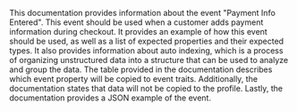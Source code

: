This documentation provides information about the event "Payment Info Entered". This event should be used when a customer adds payment information during checkout. It provides an example of how this event should be used, as well as a list of expected properties and their expected types. It also provides information about auto indexing, which is a process of organizing unstructured data into a structure that can be used to analyze and group the data. The table provided in the documentation describes which event property will be copied to event traits. Additionally, the documentation states that data will not be copied to the profile. Lastly, the documentation provides a JSON example of the event.